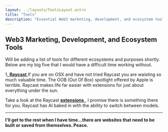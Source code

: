 ```yaml
---
layout: ../layouts/ToolsLayout.astro
title: "Tools"
description: "Essential Web3 marketing, development, and ecosystem tools for modern developers, featuring recommended applications and utilities for enhanced productivity."
---
```


## Web3 Marketing, Development, and Ecosystem Tools

Will be adding a list of tools for different ecosystems and purposes shortly. Below are my big five that I would have a difficult time working without.

1[. **Raycast** ](https://www.raycast.com/) If you are on OSX and have not tried Raycast you are waisting so much valuable time. The OOB (Out Of Box) spotlight offered by Apple is terrible. Raycast makes life far easier with extensions for just about everything under the sun.

Take a look at the Raycast [**extensions** ](https://www.raycast.com/store), I promise there is something there for you. Raycast has AI baked in with the ability to switch between models.

---

**I'll get to the rest when I have time...there are websites that need to be built or saved from themselves. Peace.**
